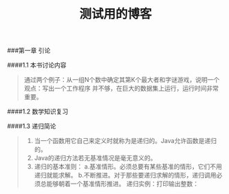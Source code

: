 ﻿---
layout: post
title: 测试用的博客
tags: 数据结构 算法 读书笔记
keywords: 
description:
---


###第一章 引论

####1.1 本书讨论内容

>通过两个例子：从一组N个数中确定其第K个最大者和字谜游戏，说明一个观点：写出一个工作程序
并不够，在巨大的数据集上运行，运行时间非常重要。

####1.2 数学知识复习

####1.3 递归简论

> 1. 当一个函数用它自己来定义时就称为是递归的。Java允许函数是递归的。
> 2. Java的递归方法若无基准情况是毫无意义的。
> 3. 递归的基本准则：
> 	a.基准情形。必须总要有某些基准的情形，它们不用递归就能求解。
> 	b.不断推进。对于那些要递归求解的情形，递归调用必须总能够朝着一个基准情形推进。
> 	递归实例：打印输出整数：
